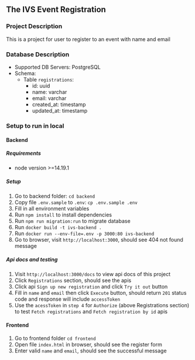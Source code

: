 ## The IVS Event Registration

### Project Description

This is a project for user to register to an event with name and email

### Database Description

- Supported DB Servers: PostgreSQL
- Schema: 
    - Table `registrations`:
        - id: uuid 
        - name: varchar
        - email: varchar
        - created_at: timestamp
        - updated_at: timestamp

### Setup to run in local

#### Backend

##### Requirements

- node version >=14.19.1

##### Setup

1. Go to backend folder: `cd backend`
2. Copy file `.env.sample` to `.env`: `cp .env.sample .env`
3. Fill in all environment variables
4. Run `npm install` to install dependencies
5. Run `npm run migration:run` to migrate database
5. Run `docker build -t ivs-backend .`
6. Run `docker run --env-file=.env -p 3000:80 ivs-backend`
7. Go to browser, visit `http://localhost:3000`, should see 404 not found message

##### Api docs and testing

1. Visit `http://localhost:3000/docs` to view api docs of this project
2. Click `Registrations` section, should see the apis
3. Click api `Sign up new registration` and click `Try it out` button
4. Fill in `name` and `email` then click `Execute` button, should return `201` status code and response will include `accessToken`
5. Use the `acessToken` in `step 4` for `Authorize` (above Registrations section) to test `Fetch registrations` and `Fetch registration by id` apis

#### Frontend

1. Go to frontend folder `cd frontend`
2. Open file `index.html` in browser, should see the register form
3. Enter valid `name` and `email`, should see the successful message



